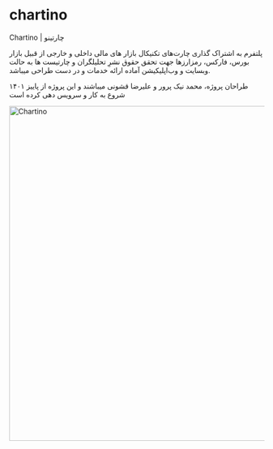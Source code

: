 # chartino
Chartino | چارتینو

پلتفرم به اشتراک گذاری چارت‌های تکنیکال بازار های مالی داخلی و خارجی از قبیل بازار بورس، فارکس، رمزارزها جهت تحقق حقوق نشرِ تحلیلگران و چارتیست ها به حالت وبسایت و وب‌ا‌پلیکیشن آماده ارائه خدمات و در دست طراحی میباشد.

طراحان پروژه، محمد نیک پرور و علیرضا قشونی میباشند و این پروژه از پاییز ۱۴۰۱ شروع به کار و سرویس دهی کرده‌ است

<img width="661" alt="Chartino" src="https://user-images.githubusercontent.com/88265337/209339007-1f53482c-887c-4fe4-989a-3a63ed362fdb.png">
